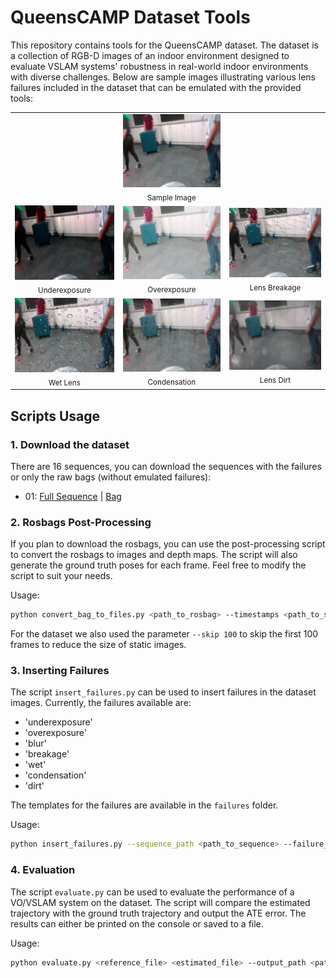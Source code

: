 # QueensCAMP Dataset Tools

This repository contains tools for the QueensCAMP dataset. The dataset is a collection of RGB-D images of an indoor environment designed to evaluate VSLAM systems' robustness in real-world indoor environments with diverse challenges.
Below are sample images illustrating various lens failures included in the dataset that can be emulated with the provided tools:

<table>
    <tr>
        <td></td>
        <td align="center">
        <img src="./assets/sample-image.png" width="200" /><br>
        <sub>Sample Image</sub>
        </td>
        <td></td>
    </tr>
    <tr>
        <td align="center">
        <img src="./assets/sample-underexposure.png" width="200" /><br>
        <sub>Underexposure</sub>
        </td>
        <td align="center">
        <img src="./assets/sample-overexposure.png" width="200" /><br>
        <sub>Overexposure</sub>
        </td>
        <td align="center">
        <img src="./assets/sample-breakage.png" width="200" /><br>
        <sub>Lens Breakage</sub>
        </td>
    <tr>
        <td align="center">
        <img src="./assets/sample-wet.png" width="200" /><br>
        <sub>Wet Lens</sub>
        </td>
        <td align="center">
        <img src="./assets/sample-condensation.png" width="200" /><br>
        <sub>Condensation</sub>
        </td>
        <td align="center">
        <img src="./assets/sample-dirt.png" width="200" /><br>
        <sub>Lens Dirt</sub>
        </td>
    </tr>
</table>

## Scripts Usage

### 1. Download the dataset
There are 16 sequences, you can download the sequences with the failures or only the raw bags (without emulated failures):
- 01: [Full Sequence](https://drive.usercontent.google.com/download?id=1H6_Y_DupjIJNn4tnIFHsXhW0KqEeTJHm&export=download) |
               [Bag](https://drive.usercontent.google.com/download?id=1xjIQjClK1niVoXDSxSNxQe76FkAcNAff&export=download)


### 2. Rosbags Post-Processing
If you plan to download the rosbags, you can use the post-processing script to convert the rosbags to images and depth maps. The script will also generate the ground truth poses for each frame. Feel free to modify the script to suit your needs.

Usage:

```bash
python convert_bag_to_files.py <path_to_rosbag> --timestamps <path_to_save_timestamps> --trajectory_file <path_to_save_trajectory> --image_folder <path_to_save_images> --depth_folder <path_to_save_depths> --image_topic <image_topic> --depth_topic <depth_topic> --pose_topic <odom_topic>
```

For the dataset we also used the parameter `--skip 100` to skip the first 100 frames to reduce the size of static images.

### 3. Inserting Failures
The script `insert_failures.py` can be used to insert failures in the dataset images. Currently, the failures available are:
- 'underexposure'
- 'overexposure'
- 'blur'
- 'breakage'
- 'wet'
- 'condensation'
- 'dirt'

The templates for the failures are available in the `failures` folder.

Usage:

```bash
python insert_failures.py --sequence_path <path_to_sequence> --failure_type <failure_type> --output_path <path_to_save_sequence>
```

### 4. Evaluation
The script `evaluate.py` can be used to evaluate the performance of a VO/VSLAM system on the dataset. The script will compare the estimated trajectory with the ground truth trajectory and output the ATE error. The results can either be printed on the console or saved to a file.

Usage:

```bash
python evaluate.py <reference_file> <estimated_file> --output_path <path_to_save_results>
```
